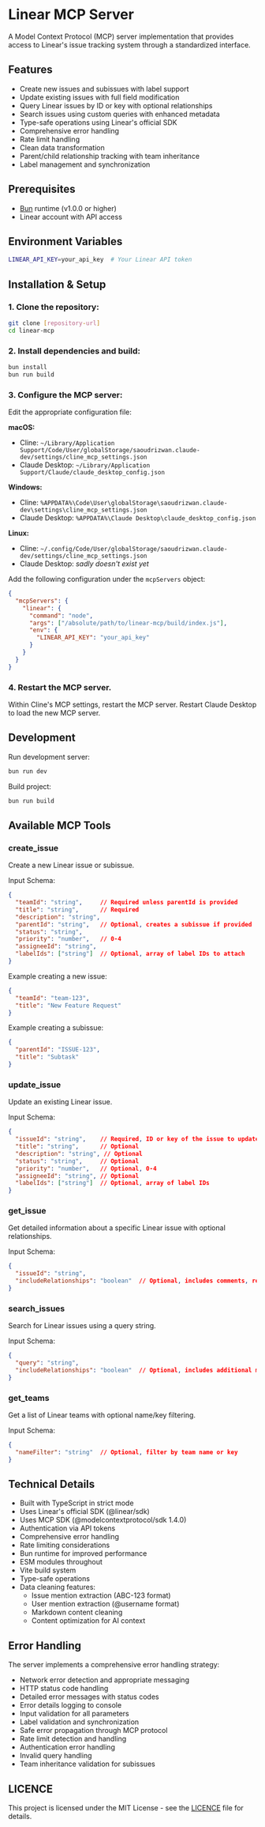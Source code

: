 # Linear MCP Server

A Model Context Protocol (MCP) server implementation that provides access to Linear's issue tracking system through a standardized interface.

## Features

* Create new issues and subissues with label support
* Update existing issues with full field modification
* Query Linear issues by ID or key with optional relationships
* Search issues using custom queries with enhanced metadata
* Type-safe operations using Linear's official SDK
* Comprehensive error handling
* Rate limit handling
* Clean data transformation
* Parent/child relationship tracking with team inheritance
* Label management and synchronization

## Prerequisites

- [Bun](https://bun.sh) runtime (v1.0.0 or higher)
- Linear account with API access

## Environment Variables

```bash
LINEAR_API_KEY=your_api_key  # Your Linear API token
```

## Installation & Setup

### 1. Clone the repository:

```bash
git clone [repository-url]
cd linear-mcp
```

### 2. Install dependencies and build:

```bash
bun install
bun run build
```

### 3. Configure the MCP server:

Edit the appropriate configuration file:

**macOS:**
* Cline: `~/Library/Application Support/Code/User/globalStorage/saoudrizwan.claude-dev/settings/cline_mcp_settings.json`
* Claude Desktop: `~/Library/Application Support/Claude/claude_desktop_config.json`

**Windows:**
* Cline: `%APPDATA%\Code\User\globalStorage\saoudrizwan.claude-dev\settings\cline_mcp_settings.json`
* Claude Desktop: `%APPDATA%\Claude Desktop\claude_desktop_config.json`

**Linux:**
* Cline: `~/.config/Code/User/globalStorage/saoudrizwan.claude-dev/settings/cline_mcp_settings.json`
* Claude Desktop: _sadly doesn't exist yet_

Add the following configuration under the `mcpServers` object:

```json
{
  "mcpServers": {
    "linear": {
      "command": "node",
      "args": ["/absolute/path/to/linear-mcp/build/index.js"],
      "env": {
        "LINEAR_API_KEY": "your_api_key"
      }
    }
  }
}
```

### 4. Restart the MCP server.

Within Cline's MCP settings, restart the MCP server. Restart Claude Desktop to load the new MCP server.

## Development

Run development server:
```bash
bun run dev
```

Build project:
```bash
bun run build
```

## Available MCP Tools

### create_issue

Create a new Linear issue or subissue.

Input Schema:
```json
{
  "teamId": "string",     // Required unless parentId is provided
  "title": "string",      // Required
  "description": "string",
  "parentId": "string",   // Optional, creates a subissue if provided
  "status": "string",
  "priority": "number",   // 0-4
  "assigneeId": "string",
  "labelIds": ["string"]  // Optional, array of label IDs to attach
}
```

Example creating a new issue:
```json
{
  "teamId": "team-123",
  "title": "New Feature Request"
}
```

Example creating a subissue:
```json
{
  "parentId": "ISSUE-123",
  "title": "Subtask"
}
```

### update_issue

Update an existing Linear issue.

Input Schema:
```json
{
  "issueId": "string",    // Required, ID or key of the issue to update
  "title": "string",      // Optional
  "description": "string", // Optional
  "status": "string",     // Optional
  "priority": "number",   // Optional, 0-4
  "assigneeId": "string", // Optional
  "labelIds": ["string"]  // Optional, array of label IDs
}
```

### get_issue

Get detailed information about a specific Linear issue with optional relationships.

Input Schema:
```json
{
  "issueId": "string",
  "includeRelationships": "boolean"  // Optional, includes comments, relationships, and labels
}
```

### search_issues

Search for Linear issues using a query string.

Input Schema:
```json
{
  "query": "string",
  "includeRelationships": "boolean"  // Optional, includes additional metadata like team and labels
}
```

### get_teams

Get a list of Linear teams with optional name/key filtering.

Input Schema:
```json
{
  "nameFilter": "string"  // Optional, filter by team name or key
}
```

## Technical Details

* Built with TypeScript in strict mode
* Uses Linear's official SDK (@linear/sdk)
* Uses MCP SDK (@modelcontextprotocol/sdk 1.4.0)
* Authentication via API tokens
* Comprehensive error handling
* Rate limiting considerations
* Bun runtime for improved performance
* ESM modules throughout
* Vite build system
* Type-safe operations
* Data cleaning features:
  * Issue mention extraction (ABC-123 format)
  * User mention extraction (@username format)
  * Markdown content cleaning
  * Content optimization for AI context

## Error Handling

The server implements a comprehensive error handling strategy:

* Network error detection and appropriate messaging
* HTTP status code handling
* Detailed error messages with status codes
* Error details logging to console
* Input validation for all parameters
* Label validation and synchronization
* Safe error propagation through MCP protocol
* Rate limit detection and handling
* Authentication error handling
* Invalid query handling
* Team inheritance validation for subissues

## LICENCE

This project is licensed under the MIT License - see the [LICENCE](LICENCE) file for details.
